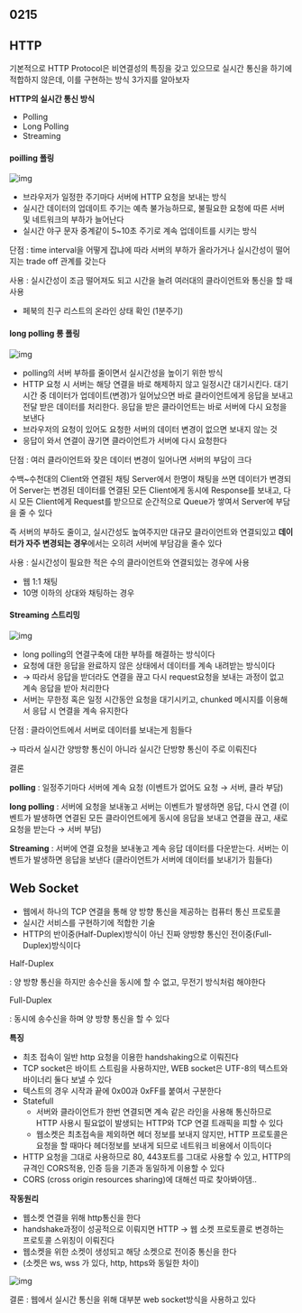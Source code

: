 ## 0215



## HTTP

기본적으로 HTTP Protocol은 비연결성의 특징을 갖고 있으므로 실시간 통신을 하기에 적합하지 않은데, 이를 구현하는 방식 3가지를 알아보자

**HTTP의 실시간 통신 방식**

- Polling
- Long Polling
- Streaming

#### **poilling 폴링**



![img](https://blog.kakaocdn.net/dn/PBUUW/btrc8hJDzSy/FKmaTsJ7CEeHhzRES3mLWk/img.png)



- 브라우저가 일정한 주기마다 서버에 HTTP 요청을 보내는 방식
- 실시간 데이터의 업데이트 주기는 예측 불가능하므로, 불필요한 요청에 따른 서버 및 네트워크의 부하가 늘어난다
- 실시간 야구 문자 중계같이 5~10초 주기로 계속 업데이트를 시키는 방식

단점 : time interval을 어떻게 잡냐에 따라 서버의 부하가 올라가거나 실시간성이 떨어지는 trade off 관계를 갖는다

사용 : 실시간성이 조금 떨어져도 되고 시간을 늘려 여러대의 클라이언트와 통신을 할 때 사용

- 페북의 친구 리스트의 온라인 상태 확인 (1분주기)

 

#### **long polling 롱 폴링**



![img](https://blog.kakaocdn.net/dn/ecNh7C/btrc9elyaVM/UBFst2G7eZyOGN4j3NhGAK/img.png)



- polling의 서버 부하를 줄이면서 실시간성을 높이기 위한 방식
- HTTP 요청 시 서버는 해당 연결을 바로 해제하지 않고 일정시간 대기시킨다. 대기 시간 중 데이터가 업데이트(변경)가 일어났으면 바로 클라이언트에게 응답을 보내고 전달 받은 데이터를 처리한다. 응답을 받은 클라이언트는 바로 서버에 다시 요청을 보낸다
- 브라우저의 요청이 있어도 요청한 서버의 데이터 변경이 없으면 보내지 않는 것
- 응답이 와서 연결이 끊기면 클라이언트가 서버에 다시 요청한다

단점 : 여러 클라이언트와 잦은 데이터 변경이 일어나면 서버의 부담이 크다

수백~수천대의 Client와 연결된 채팅 Server에서 한명이 채팅을 쓰면 데이터가 변경되어 Server는 변경된 데이터를 연결된 모든 Client에게 동시에 Response를 보내고, 다시 모든 Client에게 Request를 받으므로 순간적으로 Queue가 쌓여서 Server에 부담을 줄 수 있다

즉 서버의 부하도 줄이고, 실시간성도 높여주지만 대규모 클라이언트와 연결되있고 **데이터가 자주 변경되는 경우**에서는 오히려 서버에 부담감을 줄수 있다

사용 : 실시간성이 필요한 적은 수의 클라이언트와 연결되있는 경우에 사용

- 웹 1:1 채팅
- 10명 이하의 상대와 채팅하는 경우

 

#### **Streaming 스트리밍**



![img](https://blog.kakaocdn.net/dn/LPSVd/btrc6Rq716T/rMIrkk3FyY20i2XUiiqnnk/img.png)



- long polling의 연결구축에 대한 부하를 해결하는 방식이다
- 요청에 대한 응답을 완료하지 않은 상태에서 데이터를 계속 내려받는 방식이다
- → 따라서 응답을 받더라도 연결을 끊고 다시 request요청을 보내는 과정이 없고 계속 응답을 받아 처리한다
- 서버는 무한정 혹은 일정 시간동안 요청을 대기시키고, chunked 메시지를 이용해서 응답 시 연결을 계속 유지한다

단점 : 클라이언트에서 서버로 데이터를 보내는게 힘들다

→ 따라서 실시간 양방향 통신이 아니라 실시간 단방향 통신이 주로 이뤄진다

결론

**polling** : 일정주기마다 서버에 계속 요청 (이벤트가 없어도 요청 → 서버, 클라 부담)

**long polling** : 서버에 요청을 보내놓고 서버는 이벤트가 발생하면 응답, 다시 연결 (이벤트가 발생하면 연결된 모든 클라이언트에게 동시에 응답을 보내고 연결을 끊고, 새로 요청을 받는다 → 서버 부담)

**Streaming** : 서버에 연결 요청을 보내놓고 계속 응답 데이터를 다운받는다. 서버는 이벤트가 발생하면 응답을 보낸다 (클라이언트가 서버에 데이터를 보내기가 힘들다)

###  

## Web Socket

- 웹에서 하나의 TCP 연결을 통해 양 방향 통신을 제공하는 컴퓨터 통신 프로토콜
- 실시간 서비스를 구현하기에 적합한 기술
- HTTP의 반이중(Half-Duplex)방식이 아닌 진짜 양방향 통신인 전이중(Full-Duplex)방식이다

Half-Duplex

: 양 방향 통신을 하지만 송수신을 동시에 할 수 없고, 무전기 방식처럼 해야한다

Full-Duplex

: 동시에 송수신을 하며 양 방향 통신을 할 수 있다

**특징**

- 최초 접속이 일반 http 요청을 이용한 handshaking으로 이뤄진다
- TCP socket은 바이트 스트림을 사용하지만, WEB socket은 UTF-8의 텍스트와 바이너리 둘다 보낼 수 있다
- 텍스트의 경우 시작과 끝에 0x00과 0xFF를 붙여서 구분한다
- Statefull
  - 서버와 클라이언트가 한번 연결되면 계속 같은 라인을 사용해 통신하므로 HTTP 사용시 필요없이 발생되는 HTTP와 TCP 연결 트래픽을 피할 수 있다
  - 웹소켓은 최초접속을 제외하면 헤더 정보를 보내지 않지만, HTTP 프로토콜은 요청을 할 때마다 헤더정보를 보내게 되므로 네트워크 비용에서 이득이다
- HTTP 요청을 그대로 사용하므로 80, 443포트를 그대로 사용할 수 있고, HTTP의 규격인 CORS적용, 인증 등을 기존과 동일하게 이용할 수 있다
- CORS (cross origin resources sharing)에 대해선 따로 찾아봐야댐..

**작동원리**

- 웹소켓 연결을 위해 http통신을 한다
- handshake과정이 성공적으로 이뤄지면 HTTP → 웹 소켓 프로토콜로 변경하는 프로토콜 스위칭이 이뤄진다
- 웹소켓을 위한 소켓이 생성되고 해당 소켓으로 전이중 통신을 한다
- (소켓은 ws, wss 가 있다, http, https와 동일한 차이)



![img](https://blog.kakaocdn.net/dn/KRsFn/btrc7V7vhlv/BXOKlbI1HIKkhzhu4h8wLK/img.png)



결론 : 웹에서 실시간 통신을 위해 대부분 web socket방식을 사용하고 있다